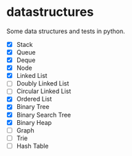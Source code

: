 # datastructures

Some data structures and tests in python.

- [x] Stack
- [x] Queue
- [x] Deque
- [x] Node
- [x] Linked List
- [ ] Doubly Linked List
- [ ] Circular Linked List
- [x] Ordered List
- [x] Binary Tree
- [x] Binary Search Tree
- [x] Binary Heap
- [ ] Graph
- [ ] Trie
- [ ] Hash Table
